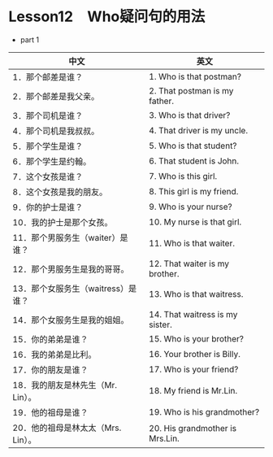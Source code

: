 # Lesson12　Who疑问句的用法

- part 1

| 中文                               | 英文                            |
| ---------------------------------- | ------------------------------- |
| 1．那个邮差是谁？                  | 1. Who is that postman?         |
| 2．那个邮差是我父亲。              | 2. That postman is my father.   |
| 3．那个司机是谁？                  | 3. Who is that driver?          |
| 4．那个司机是我叔叔。              | 4. That driver is my uncle.     |
| 5．那个学生是谁？                  | 5. Who is that student?         |
| 6．那个学生是约翰。                | 6. That student is John.        |
| 7．这个女孩是谁？                  | 7. Who is this girl.            |
| 8．这个女孩是我的朋友。            | 8. This girl is my friend.      |
| 9．你的护士是谁？                  | 9. Who is your nurse?           |
| 10．我的护士是那个女孩。           | 10. My nurse is that girl.      |
| 11．那个男服务生（waiter）是谁？   | 11. Who is that waiter.         |
| 12．那个男服务生是我的哥哥。       | 12. That waiter is my brother.  |
| 13．那个女服务生（waitress）是谁？ | 13. Who is that waitress.       |
| 14．那个女服务生是我的姐姐。       | 14. That waitress is my sister. |
| 15．你的弟弟是谁？                 | 15. Who is your brother?        |
| 16．我的弟弟是比利。               | 16. Your brother is Billy.      |
| 17．你的朋友是谁？                 | 17. Who is your friend?         |
| 18．我的朋友是林先生（Mr. Lin）。  | 18. My friend is Mr.Lin.        |
| 19．他的祖母是谁？                 | 19. Who is his grandmother?     |
| 20．他的祖母是林太太（Mrs. Lin）。 | 20. His grandmother is Mrs.Lin. |

